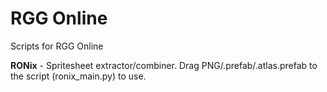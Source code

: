 # RGG Online
Scripts for RGG Online

**RONix** - Spritesheet extractor/combiner. Drag PNG/.prefab/.atlas.prefab to the script (ronix_main.py) to use.
